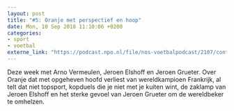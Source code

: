 ```yaml
---
layout: post
title: "#5: Oranje met perspectief en hoop"
date: Mon, 10 Sep 2018 11:10:06 +0200
categories: 
- sport 
- voetbal 
externe_link: "https://podcast.npo.nl/file/nos-voetbalpodcast/2107/content.omroep.nl/portal/podcast/nporadio1/nos-voetbalpodcast/2018/09/nporadio1_nos-voetbalpodcast_20180910_de-nos-voetbalpodcast-5-oranje-met-perspectief-en-hoop.mp3"
---
```


Deze week met Arno Vermeulen, Jeroen Elshoff en Jeroen Grueter. Over Oranje dat met opgeheven hoofd verliest van wereldkampioen Frankrijk, al telt dat niet topsport, kopduels die je niet met je kuiten wint, de zaklamp van Jeroen Elshoff en het sterke gevoel van Jeroen Grueter om de wereldbeker te omhelzen.
